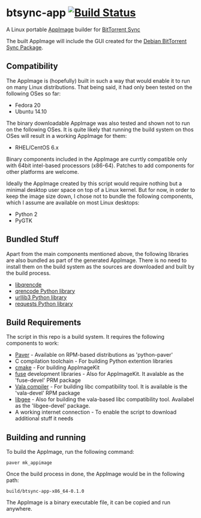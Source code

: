 btsync-app [![Build Status][4]][5]
==========

A Linux portable [AppImage][1] builder for [BitTorrent Sync][2]

The built AppImage will include the GUI created for the 
[Debian BitTorrent Sync Package][3].

[1]: https://github.com/probonopd/appimagekit
[2]: http://www.getsync.com
[3]: https://github.com/tuxpoldo/btsync-deb
[4]: https://travis-ci.org/ifireball/btsync-app.svg?branch=master
[5]: https://travis-ci.org/ifireball/btsync-app

## Compatibility

The AppImage is (hopefully) built in such a way that would enable it to run on
many Linux distributions. That being said, it had only been tested on the
following OSes so far:

- Fedora 20
- Ubuntu 14.10

The binary downloadable AppImage was also tested and shown not to run on the
following OSes. It is quite likely that running the build system on thos OSes
will result in a working AppImage for them:

- RHEL/CentOS 6.x

Binary components included in the AppImage are currtly compatible only with
64bit intel-based processors (x86-64). Patches to add components for other
platforms are welcome.

Ideally the AppImage created by this script would require nothing but a minimal
desktop user space on top of a Linux kernel. But for now, in order to keep the
image size down, I chose not to bundle the following components, which I assume
are available on most Linux desktops:

- Python 2
- PyGTK

## Bundled Stuff

Apart from the main components mentioned above, the following libraries are also
bundled as part of the generated AppImage. There is no need to install them on
the build system as the sources are downloaded and built by the build process.

- [libqrencde](http://fukuchi.org/works/qrencode/)
- [qrencode Python library](https://pypi.python.org/pypi/qrencode)
- [urllib3 Python library](https://pypi.python.org/pypi/urllib3)
- [requests Python library](http://docs.python-requests.org/en/latest/)

## Build Requirements

The script in this repo is a build system. It requires the following components
to work:

- [Paver](https://pythonhosted.org/Paver/) - Available on RPM-based
  distributions as 'python-paver'
- C compilation toolchain - For building Python extention libraries
- [cmake](http://www.cmake.org/) - For building AppImageKit
- [fuse](http://fuse.sourceforge.net/) development libraries - Also for
  AppImageKit. It avalable as the 'fuse-devel' PRM package
- [Vala compiler](https://wiki.gnome.org/Projects/Vala) - For building libc
  compatibility tool. It is available is the 'vala-devel' RPM package
- [libgee](https://wiki.gnome.org/Projects/Libgee) - Also for building the
  vala-based libc compatibility tool. Availabel as the 'libgee-devel' package.
- A working internet connection - To enable the script to download additional
  stuff it needs 

## Building and running

To build the AppImage, run the following command:

    paver mk_appimage

Once the build process in done, the AppImage would be in the following path:

    build/btsync-app-x86_64-0.1.0

The AppImage is a binary executable file, it can be copied and run anywhere.
